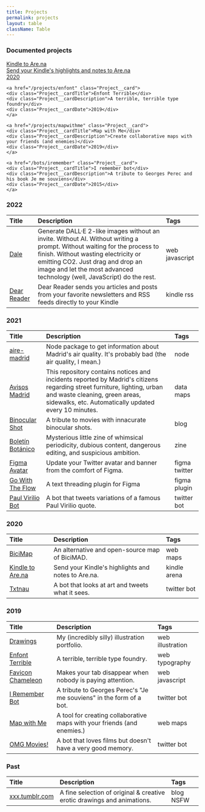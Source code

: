 ```yaml
---
title: Projects
permalink: projects
layout: table
className: Table
---
```


### Documented projects 

<div class="Project__cards">
    <a href="/projects/arena" class="Project__card">
    <div class="Project__cardTitle">Kindle to Are.na</div>
    <div class="Project__cardDescription">Send your Kindle's highlights and notes to Are.na</div>
    <div class="Project__cardDate">2020</div>
    </a>
    
    <a href="/projects/enfont" class="Project__card">
    <div class="Project__cardTitle">Enfont Terrible</div>
    <div class="Project__cardDescription">A terrible, terrible type foundry</div>
    <div class="Project__cardDate">2019</div>
    </a>
    
    <a href="/projects/mapwithme" class="Project__card">
    <div class="Project__cardTitle">Map with Me</div>
    <div class="Project__cardDescription">Create collaborative maps with your friends (and enemies)</div>
    <div class="Project__cardDate">2019</div>
    </a>
    
    <a href="/bots/iremember" class="Project__card">
    <div class="Project__cardTitle">I remember bot</div>
    <div class="Project__cardDescription">A tribute to Georges Perec and his book Je me souviens</div>
    <div class="Project__cardDate">2015</div>
    </a>
</div>

### 2022

| Title | Description | Tags |
|:-------|:-------|:---- |
|[Dale](https://dale.javier.computer) | Generate DALL·E 2-like images without an invite. Without AI. Without writing a prompt. Without waiting for the process to finish. Without wasting electricity or emitting CO2. Just drag and drop an image and let the most advanced technology (well, JavaScript) do the rest. | <span class="tag">web</span> <span class="tag">javascript</span> |
|[Dear Reader](https://reader.javierarce.com)| Dear Reader sends you articles and posts from your favorite newsletters and RSS feeds directly to your Kindle | <span class="tag">kindle</span> <span class="tag">rss</span> |

### 2021

| Title | Description | Tags |
|:-------|:-------|:---- |
|[aire-madrid](https://github.com/javierarce/aire-madrid)| Node package to get information about Madrid's air quality. It's probably bad (the air quality, I mean.)| <span class="tag">node</span> |
|[Avisos Madrid](https://github.com/javierarce/avisos-madrid)| This repository contains notices and incidents reported by Madrid's citizens regarding street furniture, lighting, urban and waste cleaning, green areas, sidewalks, etc. Automatically updated every 10 minutes.| <span class="tag">data</span> <span class="tag">maps</span> |
|[Binocular Shot](https://binocularshot.tumblr.com)| A tribute to movies with innacurate binocular shots.| <span class="tag">blog</span> |
|[Boletín Botánico](https://boletin-botanico.com)| Mysterious little zine of whimsical periodicity, dubious content, dangerous editing, and suspicious ambition.| <span class="tag">zine</span> |
|[Figma Avatar](https://github.com/javierarce/figma-avatar)| Update your Twitter avatar and banner from the comfort of Figma.| <span class="tag">figma</span> <span class="tag">twitter</span> |
|[Go With The Flow](https://twitter.com/javier/status/1383022713179152385)| A text threading plugin for Figma | <span class="tag">figma</span> <span class="tag">plugin</span> |
|[Paul Virilio Bot](https://twitter.com/viriliobot)| A bot that tweets variations of a famous Paul Virilio quote.| <span class="tag">twitter</span> <span class="tag">bot</span> |

### 2020

| Title | Description | Tags | 
|:-------|:-------|:---- |
|[BiciMap](https://bicimap.javierarce.com/)| An alternative and open-source map of BiciMAD.| <span class="tag">web</span> <span class="tag">maps</span> | 
|[Kindle to Are.na](https://arena.javierarce.com/)| Send your Kindle's highlights and notes to Are.na.| <span class="tag">kindle</span> <span class="tag">arena</span> | 
|[Txtnau](https://twitter.com/txtnau)| A bot that looks at art and tweets what it sees.| <span class="tag">twitter</span> <span class="tag">bot</span> | 


### 2019 

| Title | Description | Tags | 
|:-------|:-------|:---- |
|[Drawings](https://drawings.javierarce.com)| My (incredibly silly) illustration portfolio.| <span class="tag">web</span> <span class="tag">illustration</span> | 
|[Enfont Terrible](https://enfont.javierarce.com)| A terrible, terrible type foundry.| <span class="tag">web</span> <span class="tag">typography</span> | 
|[Favicon Chameleon](https://github.com/javierarce/favicon-chameleon)| Makes your tab disappear when nobody is paying attention.| <span class="tag">web</span> <span class="tag">javascript</span> | 
|[I Remember Bot](https://twitter.com/irememberbot)| A tribute to Georges Perec's "Je me souviens" in the form of a bot.| <span class="tag">twitter</span> <span class="tag">bot</span> | 
|[Map with Me](https://map.javierarce.com)| A tool for creating collaborative maps with your friends (and enemies.)| <span class="tag">web</span> <span class="tag">maps</span> | 
|[OMG Movies!](https://twitter.com/omg_movies)| A bot that loves films but doesn't have a very good memory.| <span class="tag">twitter</span> <span class="tag">bot</span> | 

### Past

| Title | Description | Tags | 
|:-------|:-------|:---- |
|[xxx.tumblr.com](https://xxx.tumblr.com)| A fine selection of original & creative erotic drawings and animations.| <span class="tag">blog</span> <span class="tag">NSFW</span> |
